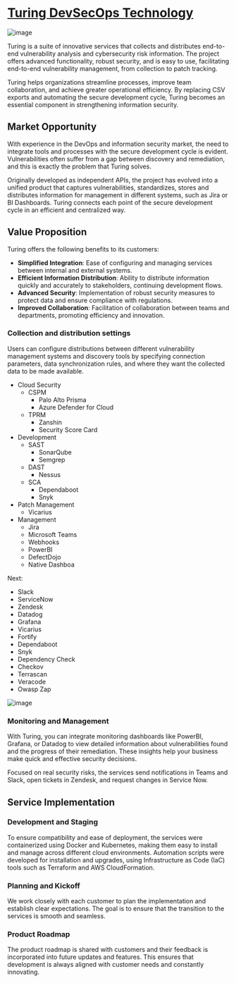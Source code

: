 # [**Turing DevSecOps Technology**](https://turingtec.framer.website/)

![image](https://github.com/user-attachments/assets/d1cb298a-6489-4594-a8c3-c131bc275637)


Turing is a suite of innovative services that collects and distributes end-to-end vulnerability analysis and cybersecurity risk information. The project offers advanced functionality, robust security, and is easy to use, facilitating end-to-end vulnerability management, from collection to patch tracking.

Turing helps organizations streamline processes, improve team collaboration, and achieve greater operational efficiency. By replacing CSV exports and automating the secure development cycle, Turing becomes an essential component in strengthening information security.

## **Market Opportunity**

With experience in the DevOps and information security market, the need to integrate tools and processes with the secure development cycle is evident. Vulnerabilities often suffer from a gap between discovery and remediation, and this is exactly the problem that Turing solves.

Originally developed as independent APIs, the project has evolved into a unified product that captures vulnerabilities, standardizes, stores and distributes information for management in different systems, such as Jira or BI Dashboards. Turing connects each point of the secure development cycle in an efficient and centralized way.

## **Value Proposition**

Turing offers the following benefits to its customers:

- **Simplified Integration**: Ease of configuring and managing services between internal and external systems.
- **Efficient Information Distribution**: Ability to distribute information quickly and accurately to stakeholders, continuing development flows.
- **Advanced Security**: Implementation of robust security measures to protect data and ensure compliance with regulations.
- **Improved Collaboration**: Facilitation of collaboration between teams and departments, promoting efficiency and innovation.

### **Collection and distribution settings**

Users can configure distributions between different vulnerability management systems and discovery tools by specifying connection parameters, data synchronization rules, and where they want the collected data to be made available. 

- Cloud Security
    - CSPM
        - Palo Alto Prisma
        - Azure Defender for Cloud
    - TPRM
        - Zanshin
        - Security Score Card
- Development
    - SAST
        - SonarQube
        - Semgrep
    - DAST
        - Nessus
    - SCA
        - Dependaboot
        - Snyk
- Patch Management
    - Vicarius
- Management
    - Jira
    - Microsoft Teams
    - Webhooks
    - PowerBI
    - DefectDojo
    - Native Dashboa

Next:
- Slack
- ServiceNow
- Zendesk
- Datadog
- Grafana
- Vicarius
- Fortify
- Dependaboot
- Snyk
- Dependency Check
- Checkov
- Terrascan
- Veracode
- Owasp Zap

![image](https://github.com/user-attachments/assets/c8c0d218-e06a-40dc-ae85-f6784e87b435)

### **Monitoring and Management**

With Turing, you can integrate monitoring dashboards like PowerBI, Grafana, or Datadog to view detailed information about vulnerabilities found and the progress of their remediation. These insights help your business make quick and effective security decisions.

Focused on real security risks, the services send notifications in Teams and Slack, open tickets in Zendesk, and request changes in Service Now.

## Service Implementation

### Development and Staging

To ensure compatibility and ease of deployment, the services were containerized using Docker and Kubernetes, making them easy to install and manage across different cloud environments. Automation scripts were developed for installation and upgrades, using Infrastructure as Code (IaC) tools such as Terraform and AWS CloudFormation.

### Planning and Kickoff

We work closely with each customer to plan the implementation and establish clear expectations. The goal is to ensure that the transition to the services is smooth and seamless.

### Product Roadmap

The product roadmap is shared with customers and their feedback is incorporated into future updates and features. This ensures that development is always aligned with customer needs and constantly innovating.
